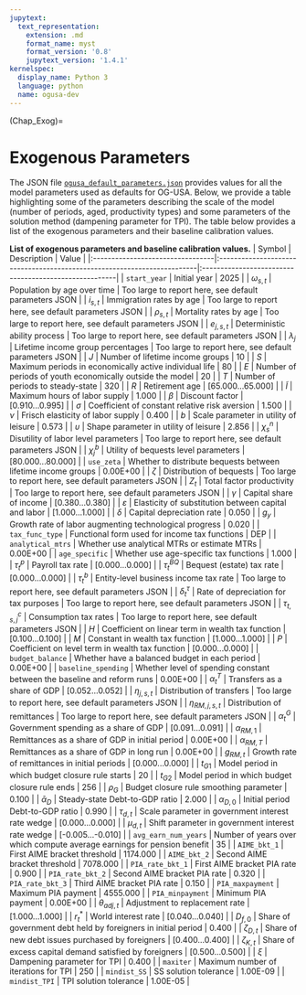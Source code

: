 ```yaml
---
jupytext:
  text_representation:
    extension: .md
    format_name: myst
    format_version: '0.8'
    jupytext_version: '1.4.1'
kernelspec:
  display_name: Python 3
  language: python
  name: ogusa-dev
---
```


(Chap_Exog)=
# Exogenous Parameters

  The JSON file [`ogusa_default_parameters.json`](https://github.com/PSLmodels/OG-USA/blob/master/ogusa/default_parameters.json) provides values for all the model parameters used as defaults for OG-USA. Below, we provide a table highlighting some of the parameters describing the scale of the model (number of periods, aged, productivity types) and some parameters of the solution method (dampening parameter for TPI). The table below provides a list of the exogenous parameters and their baseline calibration values.


  <!-- +++
  ```{code-cell} ogusa-dev
  :tags: [hide-cell]
  from myst_nb import glue
  import ogusa.parameter_tables as pt
  from ogusa import Specifications
  p = Specifications()
  table = pt.param_table(p, table_format=None, path=None)
  glue("param_table", table, display=False)
  ```
  -->

  **List of exogenous parameters and baseline calibration values.**
  | Symbol                           | Description                                                             | Value                                                 |
|:---------------------------------|:------------------------------------------------------------------------|:------------------------------------------------------|
| $\texttt{start_year}$           | Initial year                                                            | 2025                                                  |
| $\omega_{s,t}$                   | Population by age over time                                             | Too large to report here, see default parameters JSON |
| $i_{s,t}$                        | Immigration rates by age                                                | Too large to report here, see default parameters JSON |
| $\rho_{s,t}$                     | Mortality rates by age                                                  | Too large to report here, see default parameters JSON |
| $e_{j,s,t}$                      | Deterministic ability process                                           | Too large to report here, see default parameters JSON |
| $\lambda_{j}$                    | Lifetime income group percentages                                       | Too large to report here, see default parameters JSON |
| $J$                              | Number of lifetime income groups                                        | 10                                                    |
| $S$                              | Maximum periods in economically active individual life                  | 80                                                    |
| $E$                              | Number of periods of youth economically outside the model               | 20                                                    |
| $T$                              | Number of periods to steady-state                                       | 320                                                   |
| $R$                              | Retirement age                                                          | [65.000...65.000]                                     |
| $\tilde{l}$                      | Maximum hours of labor supply                                           | 1.000                                                 |
| $\beta$                          | Discount factor                                                         | [0.910...0.995]                                       |
| $\sigma$                         | Coefficient of constant relative risk aversion                          | 1.500                                                 |
| $\nu$                            | Frisch elasticity of labor supply                                       | 0.400                                                 |
| $b$                              | Scale parameter in utility of leisure                                   | 0.573                                                 |
| $\upsilon$                       | Shape parameter in utility of leisure                                   | 2.856                                                 |
| $\chi^{n}_{s}$                   | Disutility of labor level parameters                                    | Too large to report here, see default parameters JSON |
| $\chi^{b}_{j}$                   | Utility of bequests level parameters                                    | [80.000...80.000]                                     |
| $\texttt{use_zeta}$             | Whether to distribute bequests between lifetime income groups           | 0.00E+00                                              |
| $\zeta$                          | Distribution of bequests                                                | Too large to report here, see default parameters JSON |
| $Z_{t}$                          | Total factor productivity                                               | Too large to report here, see default parameters JSON |
| $\gamma$                         | Capital share of income                                                 | [0.380...0.380]                                       |
| $\varepsilon$                    | Elasticity of substitution between capital and labor                    | [1.000...1.000]                                       |
| $\delta$                         | Capital depreciation rate                                               | 0.050                                                 |
| $g_{y}$                          | Growth rate of labor augmenting technological progress                  | 0.020                                                 |
| $\texttt{tax_func_type}$       | Functional form used for income tax functions                           | DEP                                                   |
| $\texttt{analytical_mtrs}$      | Whether use analytical MTRs or estimate MTRs                            | 0.00E+00                                              |
| $\texttt{age_specific}$         | Whether use age-specific tax functions                                  | 1.000                                                 |
| $\tau^{p}_{t}$                   | Payroll tax rate                                                        | [0.000...0.000]                                       |
| $\tau^{BQ}_{t}$                  | Bequest (estate) tax rate                                               | [0.000...0.000]                                       |
| $\tau^{b}_{t}$                   | Entity-level business income tax rate                                   | Too large to report here, see default parameters JSON |
| $\delta^{\tau}_{t}$              | Rate of depreciation for tax purposes                                   | Too large to report here, see default parameters JSON |
| $\tau^{c}_{t,s,j}$               | Consumption tax rates                                                   | Too large to report here, see default parameters JSON |
| $H$                              | Coefficient on linear term in wealth tax function                       | [0.100...0.100]                                       |
| $M$                              | Constant in wealth tax function                                         | [1.000...1.000]                                       |
| $P$                              | Coefficient on level term in wealth tax function                        | [0.000...0.000]                                       |
| $\texttt{budget_balance}$       | Whether have a balanced budget in each period                           | 0.00E+00                                              |
| $\texttt{baseline_spending}$    | Whether level of spending constant between the baseline and reform runs | 0.00E+00                                              |
| $\alpha^{T}_{t}$                 | Transfers as a share of GDP                                             | [0.052...0.052]                                       |
| $\eta_{j,s,t}$                   | Distribution of transfers                                               | Too large to report here, see default parameters JSON |
| $\eta_{RM,j,s,t}$                | Distribution of remittances                                             | Too large to report here, see default parameters JSON |
| $\alpha^{G}_{t}$                 | Government spending as a share of GDP                                   | [0.091...0.091]                                       |
| $\alpha_{RM,1}$                  | Remittances as a share of GDP in initial period                         | 0.00E+00                                              |
| $\alpha_{RM,T}$                  | Remittances as a share of GDP in long run                               | 0.00E+00                                              |
| $g_{RM,t}$                       | Growth rate of remittances in initial periods                           | [0.000...0.000]                                       |
| $t_{G1}$                         | Model period in which budget closure rule starts                        | 20                                                    |
| $t_{G2}$                         | Model period in which budget closure rule ends                          | 256                                                   |
| $\rho_{G}$                       | Budget closure rule smoothing parameter                                 | 0.100                                                 |
| $\bar{\alpha}_{D}$               | Steady-state Debt-to-GDP ratio                                          | 2.000                                                 |
| $\alpha_{D,0}$                   | Initial period Debt-to-GDP ratio                                        | 0.990                                                 |
| $\tau_{d,t}$                     | Scale parameter in government interest rate wedge                       | [0.000...0.000]                                       |
| $\mu_{d,t}$                      | Shift parameter in government interest rate wedge                       | [-0.005...-0.010]                                     |
| $\texttt{avg_earn_num_years}$ | Number of years over which compute average earnings for pension benefit | 35                                                    |
| $\texttt{AIME_bkt_1}$          | First AIME bracket threshold                                            | 1174.000                                              |
| $\texttt{AIME_bkt_2}$          | Second AIME bracket threshold                                           | 7078.000                                              |
| $\texttt{PIA_rate_bkt_1}$     | First AIME bracket PIA rate                                             | 0.900                                                 |
| $\texttt{PIA_rate_bkt_2}$     | Second AIME bracket PIA rate                                            | 0.320                                                 |
| $\texttt{PIA_rate_bkt_3}$     | Third AIME bracket PIA rate                                             | 0.150                                                 |
| $\texttt{PIA_maxpayment}$       | Maximum PIA payment                                                     | 4555.000                                              |
| $\texttt{PIA_minpayment}$       | Minimum PIA payment                                                     | 0.00E+00                                              |
| $\theta_{adj,t}$                 | Adjustment to replacement rate                                          | [1.000...1.000]                                       |
| $r^{*}_{t}$                      | World interest rate                                                     | [0.040...0.040]                                       |
| $D_{f,0}$                        | Share of government debt held by foreigners in initial period           | 0.400                                                 |
| $\zeta_{D, t}$                   | Share of new debt issues purchased by foreigners                        | [0.400...0.400]                                       |
| $\zeta_{K, t}$                   | Share of excess capital demand satisfied by foreigners                  | [0.500...0.500]                                       |
| $\xi$                            | Dampening parameter for TPI                                             | 0.400                                                 |
| $\texttt{maxiter}$               | Maximum number of iterations for TPI                                    | 250                                                   |
| $\texttt{mindist_SS}$           | SS solution tolerance                                                   | 1.00E-09                                              |
| $\texttt{mindist_TPI}$          | TPI solution tolerance                                                  | 1.00E-05                                              |